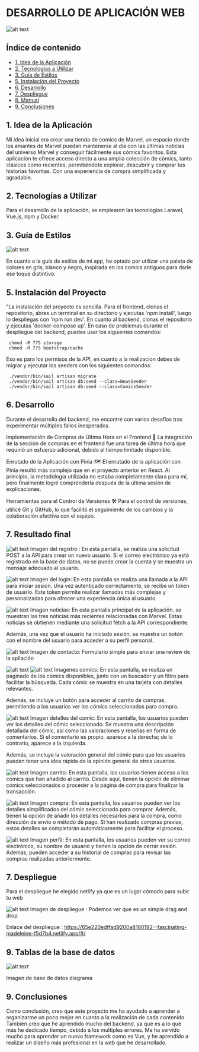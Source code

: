 # DESARROLLO DE APLICACIÓN WEB

![alt text](imageComic.webp)

## Índice de contenido

- [1. Idea de la Aplicación](#3-idea-de-la-aplicación)
- [2. Tecnologías a Utilizar](#4-tecnologías-a-utilizar)
- [3. Guía de Estilos](#5-guía-de-estilos)
- [5. Instalación del Proyecto](#7-instalación-del-proyecto)
- [6. Desarrollo](#8-desarrollo)
- [7. Despliegue](#9-despliegue)
- [8. Manual](#10-manual)
- [9. Conclusiones](#11-conclusiones)

## 1. Idea de la Aplicación

Mi idea inicial era crear una tienda de comics de Marvel, un espacio donde los amantes de Marvel puedan mantenerse al día con las últimas noticias del universo Marvel y conseguir fácilmente sus cómics favoritos. Esta aplicación te ofrece acceso directo a una amplia colección de cómics, tanto clásicos como recientes, permitiéndote explorar, descubrir y comprar tus historias favoritas. Con una experiencia de compra simplificada y agradable.

## 2. Tecnologías a Utilizar

Para el desarrollo de la aplicación, se emplearon las tecnologías Laravel, Vue.js, npm y Docker.

## 3. Guía de Estilos

![alt text](guiaEstilos.png)

En cuanto a la guía de estilos de mi app, he optado por utilizar una paleta de colores en gris, blanco y negro, inspirada en los comics antiguos para darle ese toque distintivo.

## 5. Instalación del Proyecto

"La instalación del proyecto es sencilla. Para el frontend, clonas el repositorio, abres un terminal en su directorio y ejecutas 'npm install', luego lo despliegas con 'npm run dev'. En cuanto al backend, clonas el repositorio y ejecutas 'docker-compose up'. En caso de problemas durante el despliegue del backend, puedes usar los siguientes comandos:

     chmod -R 775 storage
     chmod -R 775 bootstrap/cache

Eso es para los permisos de la API, en cuanto a la realizacion debes de migrar y ejecutar los seeders con los siguientes comandos:

     ./vendor/bin/sail artisan migrate
     ./vendor/bin/sail artisan db:seed --class=NewsSeeder
     ./vendor/bin/sail artisan db:seed --class=ComicsSeeder

## 6. Desarrollo

Durante el desarrollo del backend, me encontré con varios desafíos tras experimentar múltiples fallos inesperados.

Implementación de Compras de Última Hora en el Frontend 🛒
La integración de la sección de compras en el frontend fue una tarea de última hora que requirió un esfuerzo adicional, debido al tiempo limitado disponible.

Enrutado de la Aplicación con Pinia 🗺️
El enrutado de la aplicación con Pinia resultó más complejo que en el proyecto anterior en React. Al principio, la metodología utilizada no estaba completamente clara para mí, pero finalmente logré comprenderla después de la última sesión de explicaciones.

Herramientas para el Control de Versiones 🛠️
Para el control de versiones, utilicé Git y GitHub, lo que facilitó el seguimiento de los cambios y la colaboración efectiva con el equipo.

## 7. Resultado final

![alt text](registro.png)
Imagen del registro : En esta pantalla, se realiza una solicitud POST a la API para crear un nuevo usuario. Si el correo electrónico ya está registrado en la base de datos, no se puede crear la cuenta y se muestra un mensaje adecuado al usuario.

![alt text](login.png)
Imagen del login: En esta pantalla se realiza una llamada a la API para iniciar sesión. Una vez autenticado correctamente, se recibe un token de usuario. Este token permite realizar llamadas más complejas y personalizadas para ofrecer una experiencia única al usuario.

![alt text](news.png)
Imagen noticias: En esta pantalla principal de la aplicación, se muestran las tres noticias más recientes relacionadas con Marvel. Estas noticias se obtienen mediante una solicitud fetch a la API correspondiente.

Además, una vez que el usuario ha iniciado sesión, se muestra un botón con el nombre del usuario para acceder a su perfil personal.

![alt text](contacto.png)
Imagen de contacto: Formulario simple para enviar una review de la apliación

![alt text](comicsArriba.png)
![alt text](comicsAbajo.png)
Imagenes comics: En esta pantalla, se realiza un paginado de los cómics disponibles, junto con un buscador y un filtro para facilitar la búsqueda. Cada cómic se muestra en una tarjeta con detalles relevantes.

Además, se incluye un botón para acceder al carrito de compras, permitiendo a los usuarios ver los cómics seleccionados para compra.

![alt text](detalles.png)
Imagen detalles del comic: En esta pantalla, los usuarios pueden ver los detalles del cómic seleccionado. Se muestra una descripción detallada del cómic, así como las valoraciones y reseñas en forma de comentarios. Si el comentario es propio, aparece a la derecha; de lo contrario, aparece a la izquierda.

Además, se incluye la valoración general del cómic para que los usuarios puedan tener una idea rápida de la opinión general de otros usuarios.

![alt text](carrito.png)
Imagen carrito: En esta pantalla, los usuarios tienen acceso a los cómics que han añadido al carrito. Desde aquí, tienen la opción de eliminar cómics seleccionados o proceder a la página de compra para finalizar la transacción.

![alt text](compra.png)
Imagen compra: En esta pantalla, los usuarios pueden ver los detalles simplificados del cómic seleccionado para comprar. Además, tienen la opción de añadir los detalles necesarios para la compra, como dirección de envío o método de pago. Si han realizado compras previas, estos detalles se completarán automáticamente para facilitar el proceso.

![alt text](perfil.png)
Imagen perfil: En esta pantalla, los usuarios pueden ver su correo electrónico, su nombre de usuario y tienen la opción de cerrar sesión. Además, pueden acceder a su historial de compras para revisar las compras realizadas anteriormente.


## 7. Despliegue

Para el despliegue he elegido netlify ya que es un lugar cómodo para subir tu web

![alt text](despliegue.png)
Imagen de despliegue : Podemos ver que es un simple drag and drop

Enlace del despliegue : https://65e220edffad9200a8180192--fascinating-madeleine-f5d7b4.netlify.app/#/


## 9. Tablas de la base de datos

![alt text](BD.png)

Imagen de base de datos diagrama

## 9. Conclusiones

Como conclusión, creo que este proyecto me ha ayudado a aprender a organizarme un poco mejor en cuanto a la realización de cada contenido. También creo que he aprendido mucho del backend, ya que es a lo que más he dedicado tiempo, debido a los multiples errores. Me ha servido mucho para aprender un nuevo framework como es Vue, y he aprendido a realizar un diseño más profesional en la web que he desarrollado.


